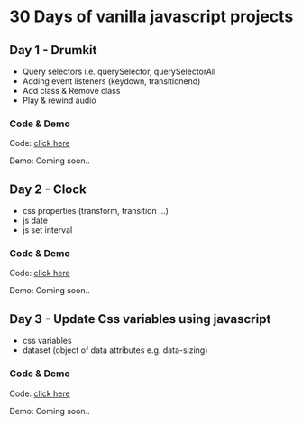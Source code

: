 # 30 Days of vanilla javascript projects

## Day 1 - Drumkit
- Query selectors i.e. querySelector, querySelectorAll
- Adding event listeners (keydown, transitionend)
- Add class & Remove class
- Play & rewind audio

### Code & Demo
Code: [click here](https://github.com/DMKCode/js_javascript_30/tree/master/js_drumkit)

Demo: Coming soon.. 

## Day 2 - Clock
- css properties (transform, transition ...)
- js date
- js set interval

### Code & Demo
Code: [click here](https://github.com/DMKCode/js_javascript_30/tree/master/js_clock)

Demo: Coming soon.. 

## Day 3 - Update Css variables using javascript
- css variables
- dataset (object of data attributes e.g. data-sizing)

### Code & Demo
Code: [click here](https://github.com/DMKCode/js_javascript_30/tree/master/js_update_css_variables)

Demo: Coming soon.. 